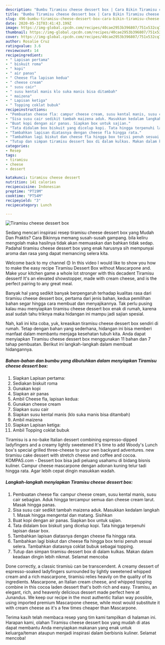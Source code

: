 ```yaml
---
description: "Bumbu Tiramisu cheese dessert box | Cara Bikin Tiramisu cheese dessert box Yang Bikin Ngiler"
title: "Bumbu Tiramisu cheese dessert box | Cara Bikin Tiramisu cheese dessert box Yang Bikin Ngiler"
slug: 496-bumbu-tiramisu-cheese-dessert-box-cara-bikin-tiramisu-cheese-dessert-box-yang-bikin-ngiler
date: 2020-05-31T03:41:43.199Z
image: https://img-global.cpcdn.com/recipes/40cae2953b396807/751x532cq70/tiramisu-cheese-dessert-box-foto-resep-utama.jpg
thumbnail: https://img-global.cpcdn.com/recipes/40cae2953b396807/751x532cq70/tiramisu-cheese-dessert-box-foto-resep-utama.jpg
cover: https://img-global.cpcdn.com/recipes/40cae2953b396807/751x532cq70/tiramisu-cheese-dessert-box-foto-resep-utama.jpg
author: Rosalie Cruz
ratingvalue: 3.6
reviewcount: 14
recipeingredient:
- " Lapisan pertama"
- " biskuit roma"
- " kopi"
- " air panas"
- " Cheese fla lapisan kedua"
- " cheese cream"
- " susu cair"
- " susu kental manis klo suka manis bisa ditambah"
- " maizena"
- " Lapisan ketiga"
- " Topping coklat bubuk"
recipeinstructions:
- "Pembuatan cheese fla: campur cheese cream, susu kental manis, susu cair sebagian. Aduk hingga tercampur semua dan cheese cream larut. Masak hingga panas."
- "Sisa susu cair sedikit tambah maizena aduk. Masukkan kedalam langkah 1. Masak hingga mengental dan matang. Sisihkan"
- "Buat kopi dengan air panas. Siapkan box untuk sajian."
- "Tata didalam box biskuit yang dicelup kopi. Tata hingga terpenuhi lapisan dasar box."
- "Tambahkan lapisan diatasnya dengan cheese fla hingga rata."
- "Tambahkan lagi biskut dan cheese fla hingga box terisi penuh sesuai selera. Tambahkan diatasnya coklat bubuk sebagai topping."
- "Tutup dan simpan tiramisu dessert box di dalam kulkas. Makan dalam keadaan dingin lebih nikmat. Selamat mencoba"
categories:
- Resep
tags:
- tiramisu
- cheese
- dessert

katakunci: tiramisu cheese dessert 
nutrition: 141 calories
recipecuisine: Indonesian
preptime: "PT19M"
cooktime: "PT54M"
recipeyield: "3"
recipecategory: Lunch

---
```



![Tiramisu cheese dessert box](https://img-global.cpcdn.com/recipes/40cae2953b396807/751x532cq70/tiramisu-cheese-dessert-box-foto-resep-utama.jpg)

Sedang mencari inspirasi resep tiramisu cheese dessert box yang Mudah Dan Praktis? Cara Bikinnya memang susah-susah gampang. bila keliru mengolah maka hasilnya tidak akan memuaskan dan bahkan tidak sedap. Padahal tiramisu cheese dessert box yang enak harusnya sih mempunyai aroma dan rasa yang dapat memancing selera kita.

Welcome back to my channel 😊 In this video I would like to show you how to make the easy recipe Tiramisu Dessert Box without Mascarpone and. Make your kitchen game a whole lot stronger with this decadent Tiramisu dessert! It&#39;s an elevated showstopper, made with cream cheese, and is the perfect pairing to any great meal.

Banyak hal yang sedikit banyak berpengaruh terhadap kualitas rasa dari tiramisu cheese dessert box, pertama dari jenis bahan, kedua pemilihan bahan segar hingga cara membuat dan menyajikannya. Tak perlu pusing kalau mau menyiapkan tiramisu cheese dessert box enak di rumah, karena asal sudah tahu triknya maka hidangan ini mampu jadi sajian spesial.


Nah, kali ini kita coba, yuk, kreasikan tiramisu cheese dessert box sendiri di rumah. Tetap dengan bahan yang sederhana, hidangan ini bisa memberi manfaat dalam membantu menjaga kesehatan tubuh kita. Anda dapat menyiapkan Tiramisu cheese dessert box menggunakan 11 bahan dan 7 tahap pembuatan. Berikut ini langkah-langkah dalam membuat hidangannya.

<!--inarticleads1-->

##### Bahan-bahan dan bumbu yang dibutuhkan dalam menyiapkan Tiramisu cheese dessert box:

1. Siapkan  Lapisan pertama:
1. Sediakan  biskuit roma
1. Gunakan  kopi
1. Siapkan  air panas
1. Ambil  Cheese fla, lapisan kedua:
1. Gunakan  cheese cream
1. Siapkan  susu cair
1. Siapkan  susu kental manis (klo suka manis bisa ditambah)
1. Ambil  maizena
1. Siapkan  Lapisan ketiga:
1. Ambil  Topping coklat bubuk


Tiramisu is a no-bake Italian dessert combining espresso-dipped ladyfingers and a creamy lightly sweetened It&#39;s time to add Woody&#39;s Lunch box&#39;s special grilled three-cheese to your own backyard adventures. new tiramisu cake dessert with stretch cheese and coffee and cocoa. KOMPAS.com - Dessert box bisa jadi peluang usahamu di bidang bisnis kuliner. Campur cheese mascarpone dengan adonan kuning telur tadi hingga rata. Agar lebih cepat dingin masukkan wadah. 

<!--inarticleads2-->

##### Langkah-langkah menyiapkan Tiramisu cheese dessert box:

1. Pembuatan cheese fla: campur cheese cream, susu kental manis, susu cair sebagian. Aduk hingga tercampur semua dan cheese cream larut. Masak hingga panas.
1. Sisa susu cair sedikit tambah maizena aduk. Masukkan kedalam langkah 1. Masak hingga mengental dan matang. Sisihkan
1. Buat kopi dengan air panas. Siapkan box untuk sajian.
1. Tata didalam box biskuit yang dicelup kopi. Tata hingga terpenuhi lapisan dasar box.
1. Tambahkan lapisan diatasnya dengan cheese fla hingga rata.
1. Tambahkan lagi biskut dan cheese fla hingga box terisi penuh sesuai selera. Tambahkan diatasnya coklat bubuk sebagai topping.
1. Tutup dan simpan tiramisu dessert box di dalam kulkas. Makan dalam keadaan dingin lebih nikmat. Selamat mencoba


Done correctly, a classic tiramisù can be transcendent. A creamy dessert of espresso-soaked ladyfingers surrounded by lightly sweetened whipped cream and a rich mascarpone, tiramisù relies heavily on the quality of its ingredients. Mascarpone, an Italian cream cheese, and whipped topping combine in this cocoa laden dessert that&#39;s both rich and easy. Tiramisu, an elegant, rich, and heavenly delicious dessert made perfect here at Junandus. We keep our recipe in the most authentic Italian way possible, using imported premium Mascarpone cheese, while most would substitute it with cream cheese as it&#39;s a few times cheaper than Mascarpone. 

Terima kasih telah membaca resep yang tim kami tampilkan di halaman ini. Harapan kami, olahan Tiramisu cheese dessert box yang mudah di atas dapat membantu Anda menyiapkan makanan yang enak untuk keluarga/teman ataupun menjadi inspirasi dalam berbisnis kuliner. Selamat mencoba!
